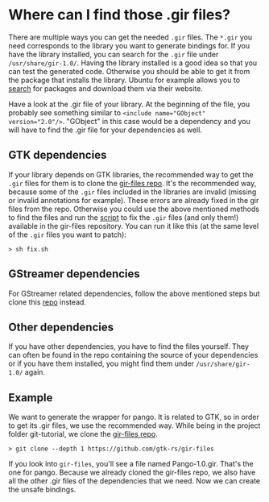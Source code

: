 # Where can I find those .gir files?
There are multiple ways you can get the needed `.gir` files. The `*.gir` you need corresponds to the library you want to generate bindings for. If you have the library installed, you can search for the `.gir` file under `/usr/share/gir-1.0/`. Having the library installed is a good idea so that you can test the generated code. Otherwise you should be able to get it from the package that installs the library. Ubuntu for example allows you to [search](https://packages.ubuntu.com/) for packages and download them via their website.

Have a look at the .gir file of your library. At the beginning of the file, you probably see something similar to `<include name="GObject" version="2.0"/>`. "GObject" in this case would be a dependency and you will have to find the .gir file for your dependencies as well.

## GTK dependencies
If your library depends on GTK libraries, the recommended way to get the `.gir` files for them is to clone the [gir-files repo](https://github.com/gtk-rs/gir-files). It's the recommended way, because some of the `.gir` files included in the libraries are invalid (missing or invalid annotations for example). These errors are already fixed in the gir files from the repo. Otherwise you could use the above mentioned methods to find the files and run the [script](https://github.com/gtk-rs/gir-files/blob/master/fix.sh) to fix the `.gir` files (and only them!) available in the gir-files repository. You can run it like this (at the same level of the `.gir` files you want to patch):

```console
> sh fix.sh
```

## GStreamer dependencies
For GStreamer related dependencies, follow the above mentioned steps but clone this [repo](https://gitlab.freedesktop.org/gstreamer/gir-files-rs) instead.

## Other dependencies
If you have other dependencies, you have to find the files yourself. They can often be found in the repo containing the source of your dependencies or if you have them installed, you might find them under `/usr/share/gir-1.0/` again.

## Example
We want to generate the wrapper for pango. It is related to GTK, so in order to get its .gir files, we use the recommended way. While being in the project folder git-tutorial, we clone the [gir-files repo](https://github.com/gtk-rs/gir-files).

```console
> git clone --depth 1 https://github.com/gtk-rs/gir-files
```

If you look into `gir-files`, you'll see a file named Pango-1.0.gir. That's the one for pango. Because we already cloned the gir-files repo, we also have all the other .gir files of the dependencies that we need. Now we can create the unsafe bindings.